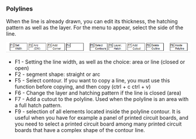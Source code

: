 ### Polylines

When the line is already drawn, you can edit its thickness, the hatching pattern as well as the layer. For the menu to appear, select the side of the line.

![](pictures/menu_edit_bo.png)

* F1 - Setting the line width, as well as the choice: area or line (closed or open)
* F2 - segment shape: straight or arc
* F5 - Select contour. If you want to copy a line, you must use this function before copying, and then copy (ctrl + c ctrl + v)
* F6 - Change the layer and hatching pattern if the line is closed (area)
* F7 - Add a cutout to the polyline. Used when the polyline is an area with a full hatch pattern.
* F9 - selection of all elements located inside the polyline contour. It is useful when you have for example a panel of printed circuit boards, and you need to select a printed circuit board among many printed circuit boards that have a complex shape of the contour line.
